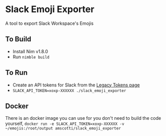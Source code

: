 # Slack Emoji Exporter
A tool to export Slack Workspace's Emojis

## To Build
* Install Nim v1.8.0
* Run `nimble build`

## To Run
* Create an API tokens for Slack from the [Legacy Tokens page](https://api.slack.com/custom-integrations/legacy-tokens)
* `SLACK_API_TOKEN=xoxp-XXXXXX ./slack_emoji_exporter`

## Docker
There is an docker image you can use for you don't need to build the code yourself,
`docker run -e SLACK_API_TOKEN=xoxp-XXXXXX -v ~/emojis:/root/output amscotti/slack_emoji_exporter`